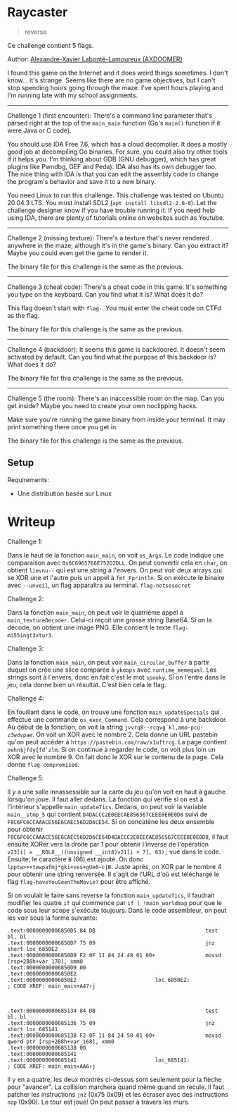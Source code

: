 # Raycaster

> reverse

Ce challenge contient 5 flags.

Author: [Alexandre-Xavier Labonté-Lamoureux (AXDOOMER)](https://github.com/axdoomer)

I found this game on the Internet and it does weird things sometimes. I don't know... it's strange. Seems like there are no game objectives, but I can't stop spending hours going through the maze. I've spent hours playing and I'm running late with my school assignments.

--------------

Challenge 1 (first encounter): There's a command line parameter that's parsed right at the top of the `main_main` function (Go's `main()` function if it were Java or C code). 

You should use IDA Free 7.6, which has a cloud decompiler. It does a mostly good job at decompiling Go binaries. For sure, you could also try other tools if it helps you. I'm thinking about GDB (GNU debugger), which has great plugins like Pwndbg, GEF and Peda). IDA also has its own debugger too. The nice thing with IDA is that you can edit the assembly code to change the program's behavior and save it to a new binary.

You need Linux to run this challenge. This challenge was tested on Ubuntu 20.04.3 LTS. You must install SDL2 (`apt install libsdl2-2.0-0`). Let the challenge designer know if you have trouble running it. If you need help using IDA, there are plenty of tutorials online on websites such as Youtube.

--------------

Challenge 2 (missing texture): There's a texture that's never rendered anywhere in the maze, although it's in the game's binary. Can you extract it? Maybe you could even get the game to render it.

The binary file for this challenge is the same as the previous. 

--------------

Challenge 3 (cheat code): There's a cheat code in this game. It's something you type on the keyboard. Can you find what it is? What does it do?

This flag doesn't start with `flag-`. You must enter the cheat code on CTFd as the flag.

The binary file for this challenge is the same as the previous. 

--------------

Challenge 4 (backdoor): It seems this game is backdoored. It doesn't seem activated by default. Can you find what the purpose of this backdoor is? What does it do?

The binary file for this challenge is the same as the previous. 

--------------

Challenge 5 (the room): There's an inaccessible room on the map. Can you get inside? Maybe you need to create your own noclipping hacks. 

Make sure you're running the game binary from inside your terminal. It may print something there once you get in.

The binary file for this challenge is the same as the previous. 

## Setup

Requirements:
- Une distribution basée sur Linux

# Writeup

Challenge 1:

Dans le haut de la fonction `main_main`, on voit `os_Args`. Le code indique une comparaison avec `0x6C6965766E752D2DLL`. On peut convertir cela en `char`, on obtient `lievnu--` qui est une string à l'envers. On peut voir deux arrays qui se XOR une et l'autre puis un appel à `fmt_Fprintln`. Si on exécute le binaire avec `--unveil`, un flag apparaîtra au terminal. `flag-notsosecret`

Challenge 2:

Dans la fonction `main_main`, on peut voir le quatrième appel à `main_textureDecoder`. Celui-ci reçoit une grosse string Base64. Si on la décode, on obtient une image PNG. Elle contient le texte `flag-mi55ingt3xtur3`. 

Challenge 3:

Dans la fonction `main_main`, on peut voir `main_circular_buffer` à partir duquel on crée une slice comparée à `ykoops` avec `runtime_memequal`. Les strings sont à l'envers, donc en fait c'est le mot `spooky`. Si on l'entre dans le jeu, cela donne bien un résultat. C'est bien cela le flag. 

Challenge 4:

En fouillant dans le code, on trouve une fonction `main_updateSpecials` qui effectue une commande `os_exec_Command`. Cela correspond à une backdoor. Au début de la fonction, on voit la string ``jvvrq8--rcqvg`kl,amo-pcu-z3wdvpae``. On voit un XOR avec le nombre 2. Cela donne un URL pastebin qu'on peut accéder à `https://pastebin.com/raw/x1uftrcg`. La page contient ``oehn$jfdy{fd`zlm``. Si on continue à regarder le code, on voit plus loin un XOR avec le nombre 9. On fait donc le XOR sur le contenu de la page. Cela donne `flag-compromised`. 

Challenge 5:

Il y a une salle innassessible sur la carte du jeu qu'on voit en haut à gauche lorsqu'on joue. Il faut aller dedans. La fonction qui vérifie si on est à l'intérieur s'appelle `main_updateTics`. Dedans, on peut voir la variable `main__stmp_5` qui contient `D4DACCC2E0EECAE856567CEEE8E0E0D8` suivi de `F8C6FC6CCAAACE56E6CAEC56D2D6CE54`. Si on concatène les deux ensemble pour obtenir `F8C6FC6CCAAACE56E6CAEC56D2D6CE54D4DACCC2E0EECAE856567CEEE8E0E0D8`, il faut ensuite XORer vers la droite par 1 pour obtenir l'inverse de l'opération `v23[i] = __ROL8__((unsigned __int8)v21[i + 7], 63);` vue dans le code. Ensuite, le caractère `B` (66) est ajouté. On donc `lpptw>++tewpafmj*gki+ves+gUe6~c|B`. Juste après, on XOR par le nombre 4 pour obtenir une string renversée. Il s'agit de l'URL d'où est téléchargé le flag `flag-haveYouSeenTheMovie?` pour être affiché. 

Si on voulait le faire sans reverse la fonction `main_updateTics`, il faudrait modifier les quatre `if` qui commence par `if ( !main_worldmap` pour que le code sous leur scope s'exécute toujours. Dans le code assembleur, on peut les voir sous la forme suivante: 

```
.text:00000000006850D5 84 DB                                   test    bl, bl
.text:00000000006850D7 75 09                                   jnz     short loc_6850E2
.text:00000000006850D9 F2 0F 11 84 24 48 01 00+                movsd   [rsp+2B8h+var_170], xmm0
.text:00000000006850D9 00
.text:00000000006850E2
.text:00000000006850E2                         loc_6850E2:                             ; CODE XREF: main_main+A47↑j



.text:0000000000685134 84 DB                                   test    bl, bl
.text:0000000000685136 75 09                                   jnz     short loc_685141
.text:0000000000685138 F2 0F 11 84 24 50 01 00+                movsd   qword ptr [rsp+2B8h+var_168], xmm0
.text:0000000000685138 00
.text:0000000000685141
.text:0000000000685141                         loc_685141:                             ; CODE XREF: main_main+AA6↑j
```

Il y en a quatre, les deux montrés ci-dessus sont seulement pour la flèche pour "avancer". La collision marchera quand même quand on recule. Il faut patcher les instructions `jnz` (0x75 0x09) et les écraser avec des instructions `nop` (0x90). Le tour est joué! On peut passer à travers les murs.


